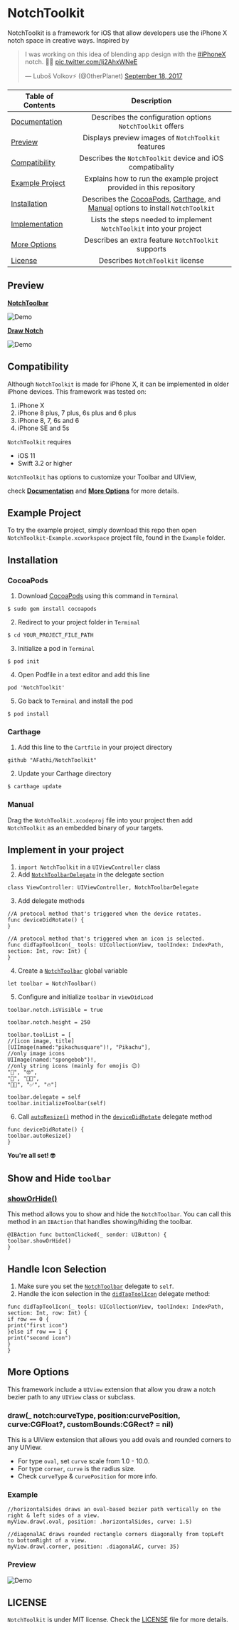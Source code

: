 # NotchToolkit
NotchToolkit is a framework for iOS that allow developers use the iPhone X notch space in creative ways.
Inspired by <blockquote class="twitter-tweet" data-lang="en"><p lang="en" dir="ltr">I was working on this idea of blending app design with the <a href="https://twitter.com/hashtag/iPhoneX?src=hash">#iPhoneX</a> notch. 📲🤗 <a href="https://t.co/lj2AhxWNeE">pic.twitter.com/lj2AhxWNeE</a></p>&mdash; Luboš Volkov⚡️ (@0therPlanet) <a href="https://twitter.com/0therPlanet/status/909788913702785026">September 18, 2017</a></blockquote>

| Table of Contents  |  Description       |
| ------------------ |:------------------:|
| [Documentation](https://github.com/AFathi/NotchToolkit/wiki) | Describes the configuration options `NotchToolkit` offers |
| [Preview](#preview)                                        | Displays preview images of `NotchToolkit` features |
| [Compatibility](#compatibility) | Describes the `NotchToolkit` device and iOS compatibality |
| [Example Project](#example-project) | Explains how to run the example project provided in this repository |
| [Installation](#installation) | Describes the [CocoaPods](#cocoapods), [Carthage](#carthage), and [Manual](#manual) options to install `NotchToolkit`   |
| [Implementation](#implement-in-your-project) | Lists the steps needed to implement `NotchToolkit` into your project |
| [More Options](#more-options) | Describes an extra feature `NotchToolkit` supports |
| [License](#license) | Describes `NotchToolkit` license |

## Preview
[**NotchToolbar**](https://github.com/AFathi/NotchToolkit/wiki/NotchToolbar)

![Demo](preview.gif)

[**Draw Notch**](#more-options)

![Demo](drawNotch.gif)

## Compatibility
Although `NotchToolkit` is made for iPhone X, it can be implemented in older iPhone devices. This framework was tested on:

1. iPhone X
2. iPhone 8 plus, 7 plus, 6s plus and 6 plus
3. iPhone 8, 7, 6s and 6
4. iPhone SE and 5s

`NotchToolkit` requires

- iOS 11
- Swift 3.2 or higher

`NotchToolkit` has options to customize your Toolbar and UIView,

check [**Documentation**](https://github.com/AFathi/NotchToolkit/wiki) and [**More Options**](#more-options) for more details.

## Example Project
To try the example project, simply download this repo then open `NotchToolkit-Example.xcworkspace` project file, found in the `Example` folder.

## Installation
### CocoaPods
1. Download [CocoaPods](http://cocoapods.org) using this command in `Terminal`
```
$ sudo gem install cocoapods
```
2. Redirect to your project folder in `Terminal`
```
$ cd YOUR_PROJECT_FILE_PATH
```
3. Initialize a pod in `Terminal`
```
$ pod init
```
4. Open Podfile in a text editor and add this line
```
pod 'NotchToolkit'
```
5. Go back to `Terminal` and install the pod
```
$ pod install
```
### Carthage
1. Add this line to the `Cartfile` in your project directory
```
github "AFathi/NotchToolkit"
```
2.  Update your Carthage directory
```
$ carthage update
```
### Manual
Drag the `NotchToolkit.xcodeproj` file into your project then add `NotchToolkit` as an embedded binary of your targets.

## Implement in your project
1. `import NotchToolkit` in a `UIViewController` class
2. Add [`NotchToolbarDelegate`](https://github.com/AFathi/NotchToolkit/wiki/NotchToolbarDelegate) in the delegate section
```
class ViewController: UIViewController, NotchToolbarDelegate
```
3. Add delegate methods
```
//A protocol method that's triggered when the device rotates.
func deviceDidRotate() {
}

//A protocol method that's triggered when an icon is selected.
func didTapToolIcon(_ tools: UICollectionView, toolIndex: IndexPath, section: Int, row: Int) {
}
```
4. Create a [`NotchToolbar`](https://github.com/AFathi/NotchToolkit/wiki/NotchToolbar) global variable
```
let toolbar = NotchToolbar()
```
5. Configure and initialize `toolbar` in `viewDidLoad`
```
toolbar.notch.isVisible = true

toolbar.notch.height = 250

toolbar.toolList = [
//[icon image, title]
[UIImage(named:"pikachusquare")!, "Pikachu"],
//only image icons
UIImage(named:"spongebob")!,
//only string icons (mainly for emojis 😉)
"🤔", "🤓",
"📱", "👩‍💻",
"👨‍💻", "✅", "🔥"]

toolbar.delegate = self
toolbar.initializeToolbar(self)
```
6. Call [`autoResize()`](https://github.com/AFathi/NotchToolkit/wiki/NotchToolbar#func-autoresize) method in the [`deviceDidRotate`](https://github.com/AFathi/NotchToolkit/wiki/NotchToolbarDelegate#func-devicedidrotate) delegate method
```
func deviceDidRotate() {
toolbar.autoResize()
}
```
**You're all set! 🤓**
## Show and Hide `toolbar`
### [showOrHide()](https://github.com/AFathi/NotchToolkit/wiki/NotchToolbar#func-showorhide)
This method allows you to show and hide the `NotchToolbar`. You can call this method in an `IBAction` that handles showing/hiding the toolbar.
```
@IBAction func buttonClicked(_ sender: UIButton) {
toolbar.showOrHide()
}
```
## Handle Icon Selection
1. Make sure you set the [`NotchToolbar`](https://github.com/AFathi/NotchToolkit/wiki/NotchToolbar) delegate to `self`.
2. Handle the icon selection in the [`didTapToolIcon`](https://github.com/AFathi/NotchToolkit/wiki/NotchToolbarDelegate#func-didtaptoolicon_-tools-uicollectionview-toolindexindexpath-section-int-row-int) delegate method:
```
func didTapToolIcon(_ tools: UICollectionView, toolIndex: IndexPath, section: Int, row: Int) {
if row == 0 {
print("first icon")
}else if row == 1 {
print("second icon")
}
}
```
## More Options
This framework include a `UIView` extension that allow you draw a notch bezier path to any `UIView` class or subclass.
### draw(_ notch:curveType, position:curvePosition, curve:CGFloat?, customBounds:CGRect? = nil)
This is a UIView extension that allows you add ovals and rounded corners to any UIView.

- For type `oval`, set `curve` scale from 1.0 - 10.0.
- For type `corner`, `curve` is the radius size.
- Check `curveType` & `curvePosition` for more info.
### Example
```
//horizontalSides draws an oval-based bezier path vertically on the right & left sides of a view.
myView.draw(.oval, position: .horizontalSides, curve: 1.5)

//diagonalAC draws rounded rectangle corners diagonally from topLeft to bottomRight of a view.
myView.draw(.corner, position: .diagonalAC, curve: 35)

```
### Preview
![Demo](drawNotch.gif)

## LICENSE
`NotchToolkit` is under MIT license. Check the [LICENSE](LICENSE) file for more details.
